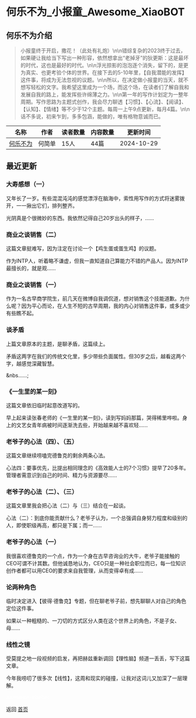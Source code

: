 # 何乐不为_小报童_Awesome_XiaoBOT

## 何乐不为介绍
> 小报童终于开启，撒花！（此处有礼炮）\n\n错综复杂的2023终于过去，如果硬让我给当下写出一种形容，依然想拿出“老掉牙”的狄更斯：这是最坏的时代，这也是最好的时代。\n\n浮光掠影的泡泡逐个消失，留下的，是更为真实、也更考验个体的世界。在接下去的5-10年里，【自我潜能的发挥】这件事，将成为无法忽视的议题。\n\n所以，在决定做小报童的当天，就不想写轻松的文字。我希望这里成为一个场，而这个场，在读者们了解自我和发展自我的路上，能发挥些许绵薄之力。\n\n第一年的写作计划定为一整年周期。写作思路为主题式创作，我会尽力聊透【习惯】、【心流】、【阅读】、【认知】、【情绪】等不少于12个主题。每周一上午9点更新，每月4篇。\n\n话不多说，初来乍到，多多包涵，能做的，唯有格物意诚而已。  
  


|名称|作者|读者数量|内容数量|更新时间|
|---|---|---|---|---|
|[何乐不为](https://xiaobot.net/p/Jane?refer=9c3f1c95-a052-465a-9902-f6d75080262a)|何简单|15人|44篇|2024-10-29|

## 最近更新
### 大寿感想（一）

又年长了一岁。有些混混沌沌的感觉漂浮在脑海中，索性用写作的方式将迷雾拨开，一一揪出它们，排列整齐。



光阴真是个很微妙的东西。我依然记得自己20岁出头的样子，......

### 商业之谈销售（二）

这篇文章挺难写，因为注定在讨论一个【鸡生蛋或蛋生鸡】的议题。



作为INTP人，听着略不谦虚，但我一直知道自己算能力不错的产品人。因为INTP最擅长的，就是观......

### 商业之谈销售（一）

作为一名古早商学院生，前几天在微博自我调侃道，想对销售这个技能道歉。为什么呢？因为平心而论，在人生不短的古早周期，我的内心对销售这件事，或多或少有些瞧不起。



### 谈矛盾

上篇文章原本的主题，是聊矛盾，这篇续上。



矛盾这两字在我们的传统文化里，多少带些负面属性。但30岁之后，越看这两个字，越感觉深藏智慧。

&nbs......;

### 《一生里的某一刻》

这篇文章依旧临时起意改道写的。



早上起来读张春老师的《一生里的某一刻》，读到写妈妈那篇，哭得稀里哗啦。身上的文艺女青年病被时间逐渐洗去些，开始越来越不喜欢轻......

### 老爷子的心法（四）、（五）

这篇文章继续唠嗑完德鲁克的剩余两条心法。



心法四：要事优先，比提出相同理念的《高效能人士的7个习惯》提早了20多年。管理者需意识到自己的时间、精力与资源要尽......

### 老爷子的心法（二）、（三）

这篇文章里我会把心法（二）与（三）结合在一起谈。



心法（二）：到底你能贡献什么？老爷子认为，一个总强调自身努力程度和级别的人，即使职级再高，都只是下属；而一......

### 老爷子的心法（一）

我很喜欢德鲁克的一个点，作为一个身在古早咨询业的大牛，老爷子能接触的CEO可谓不计其数。但他诚恳地认为，CEO只是一种社会职位而已，每一位知识创作者都可以用CEO的要求来自我管理，从而变得卓有成......

### 论两种角色

临时决定进入【彼得·德鲁克】专题，但在聊老爷子前，想先聊聊人对自己的角色定位这件事。



如果以一种粗糙的、一刀切的方式区分人类在这个世界上的角色，不是子女、母......

### 线性之镜

受莫提之地一段视频的启发，再把赫兹重新调回【理性脑】频道一丢丢，写下这篇文章。

今年我唠叨了很多次【线性】，这周和现实的碰撞，让我对这词儿又加深了一层理解。


<a href="https://github.com/Reno9527/awesome-xiaobot" style="color: white; text-decoration: none;">awesome-xiaobot</a>

返回 [首页](../README.md)
